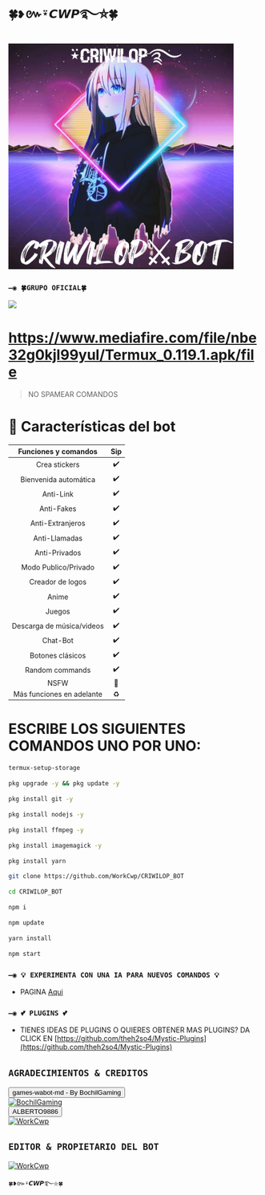 # `🍀❥៚⍣𝘾𝙒𝙋࿐⛦🍀`
<a href="https://github.com/WorkCwp"><img src="https://github.com/WorkCwp/CRIWILOP_BOT/blob/main/storage/image/log.jpg" width="450" height="450" alt="WorkCwp"/></a>
  

### `—◉ 🍀GRUPO OFICIAL🍀`

<a href="https://chat.whatsapp.com/IivCsR2fXP13mhIMukfGwp" target="blank"><img src="https://img.shields.io/badge/Grupo oficial-25D366?style=for-the-badge&logo=whatsapp&logoColor=white" /></a>


# https://www.mediafire.com/file/nbe32g0kjl99yul/Termux_0.119.1.apk/file
> NO SPAMEAR COMANDOS

# 📖 Características del bot 
|  Funciones y comandos  |                                           Sip |
| :---------------------------------------------: | :-----------: |
| Crea stickers|✔️|
| Bienvenida automática|✔️|
| Anti-Link|✔️|
| Anti-Fakes|✔️|
| Anti-Extranjeros|✔️|
| Anti-Llamadas|✔️|
| Anti-Privados|✔️|
| Modo Publico/Privado|✔️|
| Creador de logos|✔️|
| Anime|✔️|
| Juegos|✔️|
| Descarga de música/videos|✔️|
| Chat-Bot|✔️|
| Botones clásicos|✔️|
| Random commands|✔️|
| NSFW|🔞|
| Más funciones en adelante|♻️|


# ESCRIBE LOS SIGUIENTES COMANDOS UNO POR UNO:


```bash
termux-setup-storage
```

```bash
pkg upgrade -y && pkg update -y
```
```bash
pkg install git -y
```
```bash
pkg install nodejs -y
```
```bash
pkg install ffmpeg -y
```
```bash
pkg install imagemagick -y
```
```bash
pkg install yarn
```
```bash
git clone https://github.com/WorkCwp/CRIWILOP_BOT
```
```bash
cd CRIWILOP_BOT
```
```bash
npm i
```
```bash
npm update 
```
```bash
yarn install
```
```bash
npm start
```


### `—◉ 💡 EXPERIMENTA CON UNA IA PARA NUEVOS COMANDOS 💡`
- PAGINA [Aqui](https://beta.openai.com/playground)

### `—◉ 💕 PLUGINS 💕`
- TIENES IDEAS DE PLUGINS O QUIERES OBTENER MAS PLUGINS? DA CLICK EN [https://github.com/theh2so4/Mystic-Plugins](https://github.com/theh2so4/Mystic-Plugins)


## `AGRADECIMIENTOS & CREDITOS` 
<div><button id="boton" type="button">games-wabot-md - By BochilGaming </button></div>
<a href="https://github.com/BochilGaming/games-wabot-md/tree/multi-device"><img src="https://github.com/BochilGaming.png" width="250" height="250" alt="BochilGaming"/></a>

<div><button id="boton" type="button">ALBERTO9886</button></div>
<a href="https://github.com/ALBERTO9883"><img src="https://github.com/ALBERTO9883.png" width="250" height="250" alt="WorkCwp"/></a>

## `EDITOR & PROPIETARIO DEL BOT` 
<a href="https://github.com/WorkCwp"><img src="https://github.com/WorkCwp.png" width="350" height="350" alt="WorkCwp"/></a>
  
`🍀❥៚⍣𝘾𝙒𝙋࿐⛦🍀`
